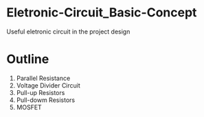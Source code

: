 # Eletronic-Circuit_Basic-Concept
 Useful eletronic circuit in the project design
# Outline
1. Parallel Resistance
2. Voltage Divider Circuit
3. Pull-up Resistors
4. Pull-dowm Resistors
5. MOSFET